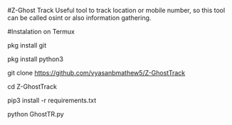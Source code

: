 #Z-Ghost Track
Useful tool to track location or mobile number, so this tool can be called osint or also information gathering.


#Instalation on Termux

pkg install git

pkg install python3

git clone https://github.com/vyasanbmathew5/Z-GhostTrack

cd Z-GhostTrack

pip3 install -r requirements.txt

python GhostTR.py
